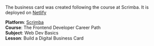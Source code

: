 The business card was created following the course at Scrimba.
It is deployed on [Netlify](https://mahdi-business-card.netlify.app/)

**Platform**: [Scrimba](https://scrimba.com/)  
**Course**: The Frontend Developer Career Path  
**Subject**: Web Dev Basics  
**Lesson**: Build a Digital Business Card  
